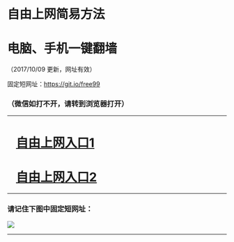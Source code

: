 ﻿# 自由上网简易方法

# 电脑、手机一键翻墙

（2017/10/09 更新，网址有效）

固定短网址：https://git.io/free99

### （微信如打不开，请转到浏览器打开）


***





# &nbsp;&nbsp; <a href="http://ft791417015.fwq-tz-1001.info/fwqtz01.html?t=10090014887 " target="_blank">自由上网入口1</a>
# &nbsp;&nbsp; <a href="http://ft2091918210.fwq-tz-1002.info/fwqtz02.html?t=10090015971 " target="_blank">自由上网入口2</a>
***

### 请记住下图中固定短网址：

<img src="https://s3-us-west-2.amazonaws.com/fwq-1001/yjfq-20170905okok.png" /> 


***

